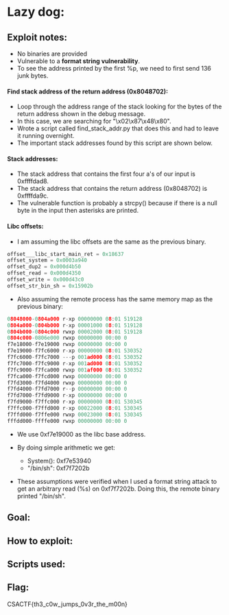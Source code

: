 # Lazy dog:

## Exploit notes:
* No binaries are provided
* Vulnerable to a **format string vulnerability**.
* To see the address printed by the first %p, we need to first send
136 junk bytes.

#### Find stack address of the return address (0x8048702):
* Loop through the address range of the stack looking for the bytes of
the return address shown in the debug message.
* In this case, we are searching for "\x02\x87\x48\x80".
* Wrote a script called find_stack_addr.py that does this and had to leave it
running overnight.
* The important stack addresses found by this script are shown below.

#### Stack addresses:
* The stack address that contains the first four a's of our input is 0xffffdad8.
* The stack address that contains the return address (0x8048702) is 0xffffda9c.
* The vulnerable function is probably a strcpy() because if there is a null
byte in the input then asterisks are printed.

#### Libc offsets:
* I am assuming the libc offsets are the same as the previous binary.
```c
offset___libc_start_main_ret = 0x18637
offset_system = 0x0003a940
offset_dup2 = 0x000d4b50
offset_read = 0x000d4350
offset_write = 0x000d43c0
offset_str_bin_sh = 0x15902b
```
* Also assuming the remote process has the same memory map as the previous binary:
```c
08048000-0804a000 r-xp 00000000 08:01 519128                             /home/user/pwn
0804a000-0804b000 r-xp 00001000 08:01 519128                             /home/user/pwn
0804b000-0804c000 rwxp 00002000 08:01 519128                             /home/user/pwn
0804c000-0806e000 rwxp 00000000 00:00 0                                  [heap]
f7e18000-f7e19000 rwxp 00000000 00:00 0
f7e19000-f7fc6000 r-xp 00000000 08:01 530352                             /lib32/libc-2.23.so
f7fc6000-f7fc7000 ---p 001ad000 08:01 530352                             /lib32/libc-2.23.so
f7fc7000-f7fc9000 r-xp 001ad000 08:01 530352                             /lib32/libc-2.23.so
f7fc9000-f7fca000 rwxp 001af000 08:01 530352                             /lib32/libc-2.23.so
f7fca000-f7fcd000 rwxp 00000000 00:00 0
f7fd3000-f7fd4000 rwxp 00000000 00:00 0
f7fd4000-f7fd7000 r--p 00000000 00:00 0                                  [vvar]
f7fd7000-f7fd9000 r-xp 00000000 00:00 0                                  [vdso]
f7fd9000-f7ffc000 r-xp 00000000 08:01 530345                             /lib32/ld-2.23.so
f7ffc000-f7ffd000 r-xp 00022000 08:01 530345                             /lib32/ld-2.23.so
f7ffd000-f7ffe000 rwxp 00023000 08:01 530345                             /lib32/ld-2.23.so
fffdd000-ffffe000 rwxp 00000000 00:00 0                                  [stack]
```
* We use 0xf7e19000 as the libc base address.
* By doing simple arithmetic we get:
    * System(): 0xf7e53940
    * "/bin/sh": 0xf7f7202b
    
* These assumptions were verified when I used a format string attack to get an
arbitrary read (%s) on 0xf7f7202b. Doing this, the remote binary printed
"/bin/sh".

## Goal:

## How to exploit:

## Scripts used:


## Flag:
CSACTF{th3_c0w_jumps_0v3r_the_m00n}
